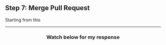## Step 7: Merge Pull Request 

Starting from this 

<hr>
<h3 align="center">Watch below for my response</h3>
